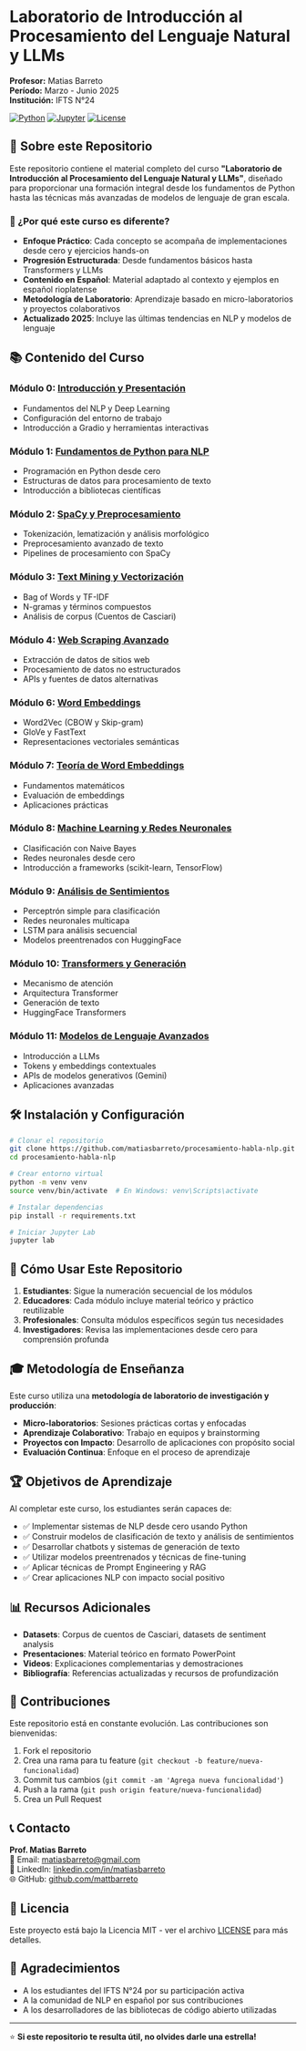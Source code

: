 # Laboratorio de Introducción al Procesamiento del Lenguaje Natural y LLMs

**Profesor:** Matias Barreto  
**Período:** Marzo - Junio 2025  
**Institución:** IFTS N°24  

[![Python](https://img.shields.io/badge/Python-3.8+-blue.svg)](https://python.org)
[![Jupyter](https://img.shields.io/badge/Jupyter-Notebooks-orange.svg)](https://jupyter.org)
[![License](https://img.shields.io/badge/License-MIT-green.svg)](LICENSE)

## 🎯 Sobre este Repositorio

Este repositorio contiene el material completo del curso **"Laboratorio de Introducción al Procesamiento del Lenguaje Natural y LLMs"**, diseñado para proporcionar una formación integral desde los fundamentos de Python hasta las técnicas más avanzadas de modelos de lenguaje de gran escala.

### 🚀 ¿Por qué este curso es diferente?

- **Enfoque Práctico**: Cada concepto se acompaña de implementaciones desde cero y ejercicios hands-on
- **Progresión Estructurada**: Desde fundamentos básicos hasta Transformers y LLMs
- **Contenido en Español**: Material adaptado al contexto y ejemplos en español rioplatense
- **Metodología de Laboratorio**: Aprendizaje basado en micro-laboratorios y proyectos colaborativos
- **Actualizado 2025**: Incluye las últimas tendencias en NLP y modelos de lenguaje

## 📚 Contenido del Curso

### Módulo 0: [Introducción y Presentación](00-introduccion-presentacion/)
- Fundamentos del NLP y Deep Learning
- Configuración del entorno de trabajo
- Introducción a Gradio y herramientas interactivas

### Módulo 1: [Fundamentos de Python para NLP](01-fundamentos-python-nlp/)
- Programación en Python desde cero
- Estructuras de datos para procesamiento de texto
- Introducción a bibliotecas científicas

### Módulo 2: [SpaCy y Preprocesamiento](02-spacy-preprocesamiento/)
- Tokenización, lematización y análisis morfológico
- Preprocesamiento avanzado de texto
- Pipelines de procesamiento con SpaCy

### Módulo 3: [Text Mining y Vectorización](03-text-mining-vectorizacion/)
- Bag of Words y TF-IDF
- N-gramas y términos compuestos
- Análisis de corpus (Cuentos de Casciari)

### Módulo 4: [Web Scraping Avanzado](04-web-scraping-avanzado/)
- Extracción de datos de sitios web
- Procesamiento de datos no estructurados
- APIs y fuentes de datos alternativas

### Módulo 6: [Word Embeddings](06-word-embeddings/)
- Word2Vec (CBOW y Skip-gram)
- GloVe y FastText
- Representaciones vectoriales semánticas

### Módulo 7: [Teoría de Word Embeddings](07-word-embeddings-teoria/)
- Fundamentos matemáticos
- Evaluación de embeddings
- Aplicaciones prácticas

### Módulo 8: [Machine Learning y Redes Neuronales](08-machine-learning-redes/)
- Clasificación con Naive Bayes
- Redes neuronales desde cero
- Introducción a frameworks (scikit-learn, TensorFlow)

### Módulo 9: [Análisis de Sentimientos](09-analisis-sentimientos/)
- Perceptrón simple para clasificación
- Redes neuronales multicapa
- LSTM para análisis secuencial
- Modelos preentrenados con HuggingFace

### Módulo 10: [Transformers y Generación](10-transformers-generacion/)
- Mecanismo de atención
- Arquitectura Transformer
- Generación de texto
- HuggingFace Transformers

### Módulo 11: [Modelos de Lenguaje Avanzados](11-modelos-lenguaje-avanzados/)
- Introducción a LLMs
- Tokens y embeddings contextuales
- APIs de modelos generativos (Gemini)
- Aplicaciones avanzadas

## 🛠️ Instalación y Configuración

```bash
# Clonar el repositorio
git clone https://github.com/matiasbarreto/procesamiento-habla-nlp.git
cd procesamiento-habla-nlp

# Crear entorno virtual
python -m venv venv
source venv/bin/activate  # En Windows: venv\Scripts\activate

# Instalar dependencias
pip install -r requirements.txt

# Iniciar Jupyter Lab
jupyter lab
```

## 📖 Cómo Usar Este Repositorio

1. **Estudiantes**: Sigue la numeración secuencial de los módulos
2. **Educadores**: Cada módulo incluye material teórico y práctico reutilizable
3. **Profesionales**: Consulta módulos específicos según tus necesidades
4. **Investigadores**: Revisa las implementaciones desde cero para comprensión profunda

## 🎓 Metodología de Enseñanza

Este curso utiliza una **metodología de laboratorio de investigación y producción**:

- **Micro-laboratorios**: Sesiones prácticas cortas y enfocadas
- **Aprendizaje Colaborativo**: Trabajo en equipos y brainstorming
- **Proyectos con Impacto**: Desarrollo de aplicaciones con propósito social
- **Evaluación Continua**: Enfoque en el proceso de aprendizaje

## 🏆 Objetivos de Aprendizaje

Al completar este curso, los estudiantes serán capaces de:

- ✅ Implementar sistemas de NLP desde cero usando Python
- ✅ Construir modelos de clasificación de texto y análisis de sentimientos
- ✅ Desarrollar chatbots y sistemas de generación de texto
- ✅ Utilizar modelos preentrenados y técnicas de fine-tuning
- ✅ Aplicar técnicas de Prompt Engineering y RAG
- ✅ Crear aplicaciones NLP con impacto social positivo

## 📊 Recursos Adicionales

- **Datasets**: Corpus de cuentos de Casciari, datasets de sentiment analysis
- **Presentaciones**: Material teórico en formato PowerPoint
- **Videos**: Explicaciones complementarias y demostraciones
- **Bibliografía**: Referencias actualizadas y recursos de profundización

## 🤝 Contribuciones

Este repositorio está en constante evolución. Las contribuciones son bienvenidas:

1. Fork el repositorio
2. Crea una rama para tu feature (`git checkout -b feature/nueva-funcionalidad`)
3. Commit tus cambios (`git commit -am 'Agrega nueva funcionalidad'`)
4. Push a la rama (`git push origin feature/nueva-funcionalidad`)
5. Crea un Pull Request

## 📞 Contacto

**Prof. Matias Barreto**  
📧 Email: matiasbarreto@gmail.com  
💼 LinkedIn: [linkedin.com/in/matiasbarreto](https://linkedin.com/in/matiasbarreto)  
🌐 GitHub: [github.com/mattbarreto](https://github.com/mattbarreto)

## 📄 Licencia

Este proyecto está bajo la Licencia MIT - ver el archivo [LICENSE](LICENSE) para más detalles.

## 🙏 Agradecimientos

- A los estudiantes del IFTS N°24 por su participación activa
- A la comunidad de NLP en español por sus contribuciones
- A los desarrolladores de las bibliotecas de código abierto utilizadas

---

⭐ **Si este repositorio te resulta útil, no olvides darle una estrella!**
